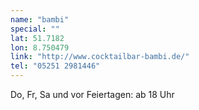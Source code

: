```yaml
---
name: "bambi"
special: ""
lat: 51.7182
lon: 8.750479
link: "http://www.cocktailbar-bambi.de/"
tel: "05251 2981446"
---
```

Do, Fr, Sa und vor Feiertagen: ab 18 Uhr
